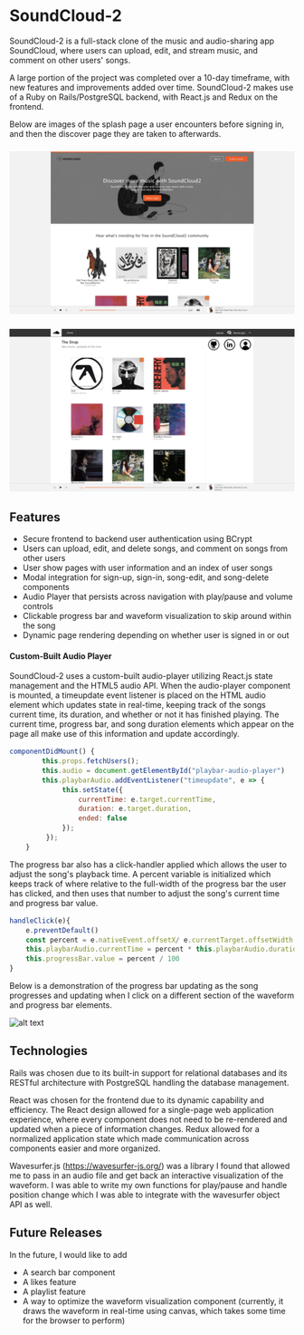 # SoundCloud-2

SoundCloud-2 is a full-stack clone of the music and audio-sharing app SoundCloud, where users can upload, edit, and stream music, and comment on other users' songs. 

A large portion of the project was completed over a 10-day timeframe, with new features and improvements added over time. SoundCloud-2 makes use of a Ruby on Rails/PostgreSQL backend, with React.js and Redux on the frontend. 

Below are images of the splash page a user encounters before signing in, and then the discover page they are taken to afterwards.               
     
###        
![alt text](https://github.com/Ajay-Vishwanath/SoundCloud2/blob/master/app/assets/images/splash_page_screenshot.png)

###
![alt text](https://github.com/Ajay-Vishwanath/SoundCloud2/blob/master/app/assets/images/discover_page_screenshot.png)

## Features 

* Secure frontend to backend user authentication using BCrypt
* Users can upload, edit, and delete songs, and comment on songs from other users
* User show pages with user information and an index of user songs
* Modal integration for sign-up, sign-in, song-edit, and song-delete components
* Audio Player that persists across navigation with play/pause and volume controls
* Clickable progress bar and waveform visualization to skip around within the song
* Dynamic page rendering depending on whether user is signed in or out

#### Custom-Built Audio Player

SoundCloud-2 uses a custom-built audio-player utilizing React.js state management and the HTML5 audio API. When the audio-player component is mounted, a timeupdate event listener is placed on the HTML audio element which updates state in real-time, keeping track of the songs current time, its duration, and whether or not it has finished playing. The current time, progress bar, and song duration elements which appear on the page all make use of this information and update accordingly. 

```javascript
componentDidMount() {
        this.props.fetchUsers(); 
        this.audio = document.getElementById("playbar-audio-player")
        this.playbarAudio.addEventListener("timeupdate", e => {
             this.setState({
                 currentTime: e.target.currentTime,
                 duration: e.target.duration,
                 ended: false 
             });
         });
    }
```

The progress bar also has a click-handler applied which allows the user to adjust the song's playback time. A percent variable is initialized which keeps track of where relative to the full-width of the progress bar the user has clicked, and then uses that number to adjust the song's current time and progress bar value.

```javascript
handleClick(e){
    e.preventDefault() 
    const percent = e.nativeEvent.offsetX/ e.currentTarget.offsetWidth
    this.playbarAudio.currentTime = percent * this.playbarAudio.duration;
    this.progressBar.value = percent / 100 
}
```
Below is a demonstration of the progress bar updating as the song progresses and updating when I click on a different section of the waveform and progress bar elements.

![alt text](https://github.com/Ajay-Vishwanath/SoundCloud2/blob/master/app/assets/images/audio_player_gif.gif)

## Technologies

Rails was chosen due to its built-in support for relational databases and its RESTful architecture with PostgreSQL handling the database management. 

React was chosen for the frontend due to its dynamic capability and efficiency. The React design allowed for a single-page web application experience, where every component does not need to be re-rendered and updated when a piece of information changes. Redux allowed for a normalized application state which made communication across components easier and more organized.

Wavesurfer.js (https://wavesurfer-js.org/) was a library I found that allowed me to pass in an audio file and get back an interactive visualization of the waveform. I was able to write my own functions for play/pause and handle position change which I was able to integrate with the wavesurfer object API as well. 

## Future Releases 

In the future, I would like to add

* A search bar component
* A likes feature
* A playlist feature
* A way to optimize the waveform visualization component (currently, it draws the waveform in real-time using canvas, which takes some time for the browser to perform)

